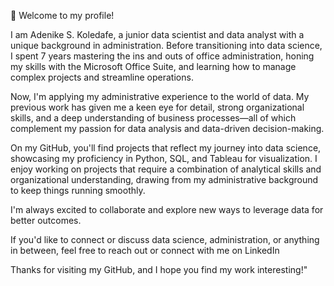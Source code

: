 👋 Welcome to my profile!

I am Adenike S. Koledafe, a junior data scientist and data analyst with a unique background in administration. Before transitioning into data science, I spent 7 years mastering the ins and outs of office administration, honing my skills with the Microsoft Office Suite, and learning how to manage complex projects and streamline operations.

Now, I'm applying my administrative experience to the world of data. My previous work has given me a keen eye for detail, strong organizational skills, and a deep understanding of business processes—all of which complement my passion for data analysis and data-driven decision-making.

On my GitHub, you'll find projects that reflect my journey into data science, showcasing my proficiency in Python, SQL, and Tableau for visualization. I enjoy working on projects that require a combination of analytical skills and organizational understanding, drawing from my administrative background to keep things running smoothly.

I'm always excited to collaborate and explore new ways to leverage data for better outcomes.

If you'd like to connect or discuss data science, administration, or anything in between, feel free to reach out or connect with me on LinkedIn

Thanks for visiting my GitHub, and I hope you find my work interesting!"

